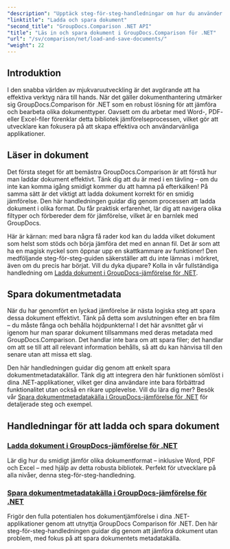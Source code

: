 ```yaml
---
"description": "Upptäck steg-för-steg-handledningar om hur du använder GroupDocs.Comparison för .NET för att ladda och spara dokument effektivt. Perfekt för utvecklare som vill effektivisera dokumentjämförelser."
"linktitle": "Ladda och spara dokument"
"second_title": "GroupDocs.Comparison .NET API"
"title": "Läs in och spara dokument i GroupDocs.Comparison för .NET"
"url": "/sv/comparison/net/load-and-save-documents/"
"weight": 22
---
```


## Introduktion

I den snabba världen av mjukvaruutveckling är det avgörande att ha effektiva verktyg nära till hands. När det gäller dokumenthantering utmärker sig GroupDocs.Comparison för .NET som en robust lösning för att jämföra och bearbeta olika dokumenttyper. Oavsett om du arbetar med Word-, PDF- eller Excel-filer förenklar detta bibliotek jämförelseprocessen, vilket gör att utvecklare kan fokusera på att skapa effektiva och användarvänliga applikationer.

## Läser in dokument

Det första steget för att bemästra GroupDocs.Comparison är att förstå hur man laddar dokument effektivt. Tänk dig att du är med i en tävling – om du inte kan komma igång smidigt kommer du att hamna på efterkälken! På samma sätt är det viktigt att ladda dokument korrekt för en smidig jämförelse. Den här handledningen guidar dig genom processen att ladda dokument i olika format. Du får praktisk erfarenhet, lär dig att navigera olika filtyper och förbereder dem för jämförelse, vilket är en barnlek med GroupDocs.

Här är kärnan: med bara några få rader kod kan du ladda vilket dokument som helst som stöds och börja jämföra det med en annan fil. Det är som att ha en magisk nyckel som öppnar upp en skattkammare av funktioner! Den medföljande steg-för-steg-guiden säkerställer att du inte lämnas i mörkret, även om du precis har börjat. Vill du dyka djupare? Kolla in vår fullständiga handledning om [Ladda dokument i GroupDocs-jämförelse för .NET](./load-documents/).

## Spara dokumentmetadata

När du har genomfört en lyckad jämförelse är nästa logiska steg att spara dessa dokument effektivt. Tänk på detta som avslutningen efter en bra film – du måste fånga och behålla höjdpunkterna! I det här avsnittet går vi igenom hur man sparar dokument tillsammans med deras metadata med GroupDocs.Comparison. Det handlar inte bara om att spara filer; det handlar om att se till att all relevant information behålls, så att du kan hänvisa till den senare utan att missa ett slag.

Den här handledningen guidar dig genom att enkelt spara dokumentmetadatakällor. Tänk dig att integrera den här funktionen sömlöst i dina .NET-applikationer, vilket ger dina användare inte bara förbättrad funktionalitet utan också en rikare upplevelse. Vill du lära dig mer? Besök vår [Spara dokumentmetadatakälla i GroupDocs-jämförelse för .NET](./save-documents-metadata-source/) för detaljerade steg och exempel.

## Handledningar för att ladda och spara dokument
### [Ladda dokument i GroupDocs-jämförelse för .NET](./load-documents/)
Lär dig hur du smidigt jämför olika dokumentformat – inklusive Word, PDF och Excel – med hjälp av detta robusta bibliotek. Perfekt för utvecklare på alla nivåer, denna steg-för-steg-handledning.
### [Spara dokumentmetadatakälla i GroupDocs-jämförelse för .NET](./save-documents-metadata-source/)
Frigör den fulla potentialen hos dokumentjämförelse i dina .NET-applikationer genom att utnyttja GroupDocs Comparison för .NET. Den här steg-för-steg-handledningen guidar dig genom att jämföra dokument utan problem, med fokus på att spara dokumentets metadatakälla.